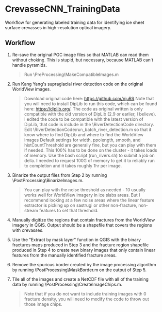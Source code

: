 # CrevasseCNN_TrainingData
Workflow for generating labeled training data for identifying ice sheet surface crevasses in high-resolution optical imagery. 

## Workflow

1. Re-save the original PGC image files so that MATLAB can read them without choking. This is stupid, but necessary, because MATLAB 
   can't handle pyramids.
	> Run \PreProcessing\MakeCompatibleImages.m

2. Run Kang Yang's supraglacial river detection code on the original WorldView images.
	> Download original code here: https://github.com/njuRS
	> Note that you will need to install DipLib to run this code, which can be found here: https://diplib.org/. The code as 
	  original written is only compatible with the old version of DipLib (2.9 or earlier, I believe). I edited the code to 
	  be compatible with the latest version of DipLib, that code is include in the \RiverDetectionCode directory. 
	> Edit \RiverDetectionCode\run_batch_river_detection.m so that it know where to find DipLib and where to find the WorldView images
	> Default settings for width, ppolength, smooth, and histCountThreshold are generally fine, but you can play with them if needed.
	> This 100% has to be done on the cluster - it takes loads of memory. Use the bash script (run_rivers.sh) to submit a job on della.
	  I needed to request 100G of memory to get it to reliably run to completion and it takes roughly 1hr per image. 

3. Binarize the output files from Step 2 by running \PostProcessing\BinarizeImages.m.
	> You can play with the noise threshold as needed - 10 usually works well for WorldView imagery in ice slabs areas. But I 
	  recommend looking at a few noise areas where the linear feature extractor is picking up on sastrugi or other non-fracture,
	  non-stream features to set that threshold.

4. Manually digitize the regions that contain fractures from the WorldView imagery in QGIS. Output should be a shapefile that covers 
   the regions with crevasses. 
   
5. Use the "Extract by mask layer" function in QGIS with the binary fractures maps produced in Step 3 and the fracture region shapefile 
   produced in Step 4 to create new binary images that only contain linear features from the manually identified fracture areas.

6. Remove the spurious border created by the image processing algorithm by running \PostProcessing\MaskBorder.m on the output of Step 5.

7. Tile all of the images and create a NetCDF file with all of the training data by running \PostProcessing\CreateImageChips.m.
	> Note that if you do not want to include training images with 0 fracture density, you will need to modify the code to throw out those
	  image chips. 